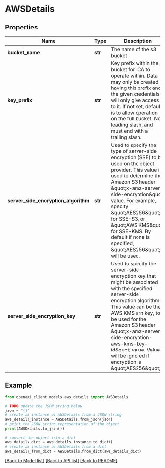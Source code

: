 # AWSDetails


## Properties

Name | Type | Description | Notes
------------ | ------------- | ------------- | -------------
**bucket_name** | **str** | The name of the s3 bucket | 
**key_prefix** | **str** | Key prefix within the bucket for ICA to operate within. Data may only be created having this prefix and the given credentials will only give access to it. If not set, default is to allow operation on the full bucket. No leading slash, and must end with a trailing slash. | [optional] 
**server_side_encryption_algorithm** | **str** | Used to specify the type of server-side encryption (SSE) to be used on the object provider. This value is used to determine the Amazon S3 header \&quot;x-amz-server-side-encryption\&quot; value. For example, specify \&quot;AES256\&quot; for SSE-S3, or \&quot;AWS:KMS\&quot; for SSE-KMS. By default if none is specified, \&quot;AES256\&quot; will be used. | [optional] 
**server_side_encryption_key** | **str** | Used to specify the server-side encryption key that might be associated with the specified server-side encryption algorithm. This value can be the AWS KMS arn key, to be used for the Amazon S3 header \&quot;x-amz-server-side-encryption-aws-kms-key-id\&quot; value. Value will be ignored if encryption is \&quot;AES256\&quot;. | [optional] 

## Example

```python
from openapi_client.models.aws_details import AWSDetails

# TODO update the JSON string below
json = "{}"
# create an instance of AWSDetails from a JSON string
aws_details_instance = AWSDetails.from_json(json)
# print the JSON string representation of the object
print(AWSDetails.to_json())

# convert the object into a dict
aws_details_dict = aws_details_instance.to_dict()
# create an instance of AWSDetails from a dict
aws_details_from_dict = AWSDetails.from_dict(aws_details_dict)
```
[[Back to Model list]](../README.md#documentation-for-models) [[Back to API list]](../README.md#documentation-for-api-endpoints) [[Back to README]](../README.md)


